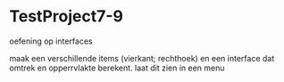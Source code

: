 # TestProject7-9
oefening op interfaces 

maak een verschillende items (vierkant; rechthoek) en een interface dat omtrek en opperrvlakte berekent.
laat dit zien in een menu

